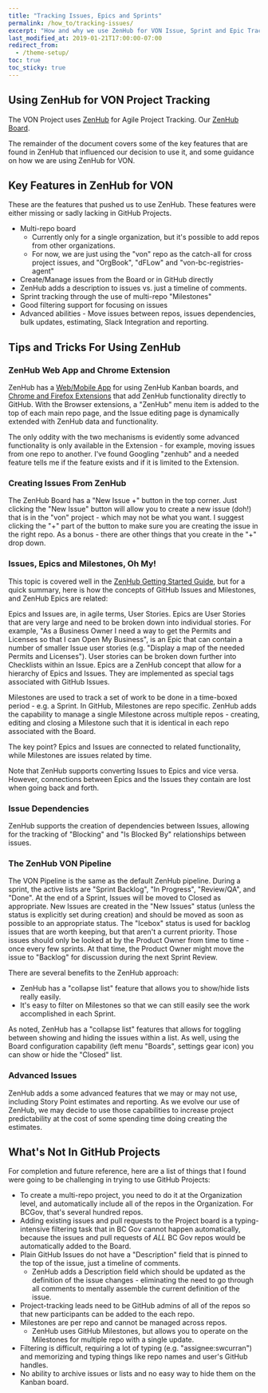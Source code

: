 ```yaml
---
title: "Tracking Issues, Epics and Sprints"
permalink: /how_to/tracking-issues/
excerpt: "How and why we use ZenHub for VON Issue, Sprint and Epic Tracking."
last_modified_at: 2019-01-21T17:00:00-07:00
redirect_from:
  - /theme-setup/
toc: true
toc_sticky: true
---
```


## Using ZenHub for VON Project Tracking

The VON Project uses [ZenHub](https://www.zenhub.com/) for Agile Project Tracking. Our [ZenHub Board](https://app.zenhub.com/workspace/o/bcgov/von/boards?repos=98577443,104127743,113071139,126396819&showPRs=false&showClosed=false).

The remainder of the document covers some of the key features that are found in ZenHub that influenced our decision to use it, and some guidance on how we are using ZenHub for VON.

## Key Features in ZenHub for VON

These are the features that pushed us to use ZenHub. These features were either missing or sadly lacking in GitHub Projects.

* Multi-repo board
    * Currently only for a single organization, but it's possible to add repos from other organizations.
    * For now, we are just using the "von" repo as the catch-all for cross project issues, and "OrgBook", "dFLow" and "von-bc-registries-agent"
* Create/Manage issues from the Board or in GitHub directly
* ZenHub adds a description to issues vs. just a timeline of comments.
* Sprint tracking through the use of multi-repo "Milestones"
* Good filtering support for focusing on issues
* Advanced abilities - Move issues between repos, issues dependencies, bulk updates, estimating, Slack Integration and reporting.

## Tips and Tricks For Using ZenHub

### ZenHub Web App and Chrome Extension

ZenHub has a [Web/Mobile App](https://app.zenhub.com) for using ZenHub Kanban boards, and [Chrome and Firefox Extensions](https://www.zenhub.com/extension) that add ZenHub functionality directly to GitHub. With the Browser extensions, a "ZenHub" menu item is added to the top of each main repo page, and the Issue editing page is dynamically extended with ZenHub data and functionality.

The only oddity with the two mechanisms is evidently some advanced functionality is only available in the Extension - for example, moving issues from one repo to another. I've found Googling "zenhub" and a needed feature tells me if the feature exists and if it is limited to the Extension.

### Creating Issues From ZenHub

The ZenHub Board has a "New Issue +" button in the top corner. Just clicking the "New Issue" button will allow you to create a new issue (doh!) that is in the "von" project - which may not be what you want. I suggest clicking the "+" part of the button to make sure you are creating the issue in the right repo. As a bonus - there are other things that you create in the "+" drop down.

### Issues, Epics and Milestones, Oh My!

This topic is covered well in the [ZenHub Getting Started Guide](https://www.zenhub.com/guides#getting-started), but for a quick summary, here is how the concepts of GitHub Issues and Milestones, and ZenHub Epics are related:

Epics and Issues are, in agile terms, User Stories. Epics are User Stories that are very large and need to be broken down into individual stories. For example, "As a Business Owner I need a way to get the Permits and Licenses so that I can Open My Business", is an Epic that can contain a number of smaller Issue user stories (e.g. "Display a map of the needed Permits and Licenses"). User stories can be broken down further into Checklists within an Issue. Epics are a ZenHub concept that allow for a hierarchy of Epics and Issues. They are implemented as special tags associated with GitHub Issues.

Milestones are used to track a set of work to be done in a time-boxed period - e.g. a Sprint. In GitHub, Milestones are repo specific. ZenHub adds the capability to manage a single Milestone across multiple repos - creating, editing and closing a Milestone such that it is identical in each repo associated with the Board.

The key point? Epics and Issues are connected to related functionality, while Milestones are issues related by time.

Note that ZenHub supports converting Issues to Epics and vice versa. However, connections between Epics and the Issues they contain are lost when going back and forth.

### Issue Dependencies

ZenHub supports the creation of dependencies between Issues, allowing for the tracking of "Blocking" and "Is Blocked By" relationships between issues.

### The ZenHub VON Pipeline

The VON Pipeline is the same as the default ZenHub pipeline. During a sprint, the active lists are "Sprint Backlog", "In Progress", "Review/QA", and "Done". At the end of a Sprint, Issues will be moved to Closed as appropriate. New Issues are created in the "New Issues" status (unless the status is explicitly set during creation) and should be moved as soon as possible to an appropriate status.  The "Icebox" status is used for backlog issues that are worth keeping, but that aren't a current priority. Those issues should only be looked at by the Product Owner from time to time - once every few sprints. At that time, the Product Owner might move the issue to "Backlog" for discussion during the next Sprint Review.

There are several benefits to the ZenHub approach:

* ZenHub has a "collapse list" feature that allows you to show/hide lists really easily.
* It's easy to filter on Milestones so that we can still easily see the work accomplished in each Sprint.

As noted, ZenHub has a "collapse list" features that allows for toggling between showing and hiding the issues within a list. As well, using the Board configuration capability (left menu "Boards", settings gear icon) you can show or hide the "Closed" list.

### Advanced Issues

ZenHub adds a some advanced features that we may or may not use, including Story Point estimates and reporting. As we evolve our use of ZenHub, we may decide to use those capabilities to increase project predictability at the cost of some spending time doing creating the estimates.

## What's Not In GitHub Projects

For completion and future reference, here are a list of things that I found were going to be challenging in trying to use GitHub Projects:

* To create a multi-repo project, you need to do it at the Organization level, and automatically include all of the repos in the Organization. For BCGov, that's several hundred repos.
* Adding existing issues and pull requests to the Project board is a typing-intensive filtering task that in BC Gov cannot happen automatically, because the issues and pull requests of *ALL* BC Gov repos would be automatically added to the Board.
* Plain GitHub Issues do not have a "Description" field that is pinned to the top of the issue, just a timeline of comments.
    * ZenHub adds a Description field which should be updated as the definition of the issue changes - eliminating the need to go through all comments to mentally assemble the current definition of the issue.
* Project-tracking leads need to be GitHub admins of all of the repos so that new participants can be added to the each repo.
* Milestones are per repo and cannot be managed across repos.
    * ZenHub uses GitHub Milestones, but allows you to operate on the Milestones for multiple repo with a single update.
* Filtering is difficult, requiring a lot of typing (e.g. "assignee:swcurran") and memorizing and typing things like repo names and user's GitHub handles.
* No ability to archive issues or lists and no easy way to hide them on the Kanban board.
